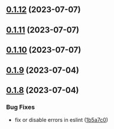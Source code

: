 ## [0.1.12](https://git.lumeweb.com/LumeWeb/relay-cfg/compare/v0.1.11...v0.1.12) (2023-07-07)

## [0.1.11](https://git.lumeweb.com/LumeWeb/relay-cfg/compare/v0.1.10...v0.1.11) (2023-07-07)

## [0.1.10](https://git.lumeweb.com/LumeWeb/relay-cfg/compare/v0.1.9...v0.1.10) (2023-07-07)

## [0.1.9](https://git.lumeweb.com/LumeWeb/relay-cfg/compare/v0.1.8...v0.1.9) (2023-07-04)

## [0.1.8](https://git.lumeweb.com/LumeWeb/relay-cfg/compare/v0.1.7...v0.1.8) (2023-07-04)


### Bug Fixes

* fix or disable errors in eslint ([1b5a7c0](https://git.lumeweb.com/LumeWeb/relay-cfg/commit/1b5a7c0605e2dcda3f379c0b61baccf0a3dfc257))
